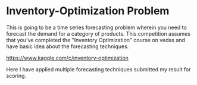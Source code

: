 # Inventory-Optimization Problem

This is going to be a time series forecasting problem wherein you need to forecast the demand for a category of products. This competition assumes that you've completed the "Inventory Optimization" course on vedas and have basic idea about the forecasting techniques.

https://www.kaggle.com/c/inventory-optimization

Here I have applied multiple forecasting techniques submitted my result for scoring.

